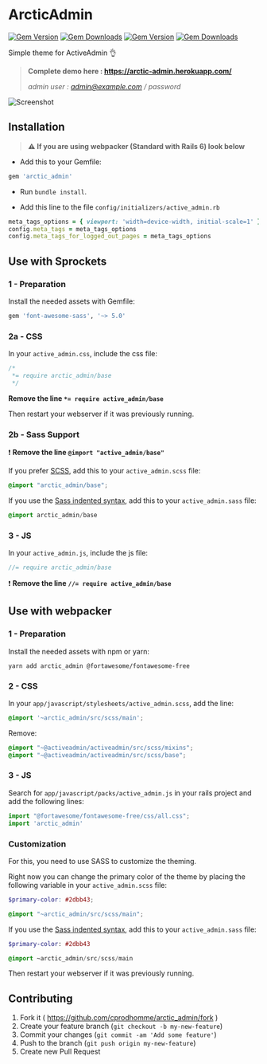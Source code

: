 # ArcticAdmin
[![Gem Version](https://img.shields.io/gem/v/arctic_admin.svg)](https://rubygems.org/gems/arctic_admin)
[![Gem Downloads](https://img.shields.io/gem/dt/arctic_admin.svg)](https://rubygems.org/gems/arctic_admin)
[![Gem Version](https://img.shields.io/npm/v/arctic_admin.svg)](https://www.npmjs.com/package/arctic_admin)
[![Gem Downloads](https://img.shields.io/npm/dt/arctic_admin.svg)](https://www.npmjs.com/package/arctic_admin)

Simple theme for ActiveAdmin :ok_hand:

>**Complete demo here : https://arctic-admin.herokuapp.com/**
>
>*admin user : admin@example.com / password*

![Screenshot](doc/index.png)

## Installation

>**⚠️ If you are using webpacker (Standard with Rails 6) look below**

- Add this to your Gemfile:

```ruby
gem 'arctic_admin'
```

- Run `bundle install`.

- Add this line to the file `config/initializers/active_admin.rb`

```ruby
meta_tags_options = { viewport: 'width=device-width, initial-scale=1' }
config.meta_tags = meta_tags_options
config.meta_tags_for_logged_out_pages = meta_tags_options
```

## Use with Sprockets

### 1 - Preparation

Install the needed assets with Gemfile:

```ruby
gem 'font-awesome-sass', '~> 5.0'
```

### 2a - CSS

In your `active_admin.css`, include the css file:

```css
/*
 *= require arctic_admin/base
 */
```

**Remove the line `*= require active_admin/base`**

Then restart your webserver if it was previously running.

### 2b - Sass Support

:exclamation: **Remove the line `@import "active_admin/base"`**

If you prefer [SCSS](http://sass-lang.com/documentation/file.SASS_REFERENCE.html), add this to your
`active_admin.scss` file:

```scss
@import "arctic_admin/base";
```

If you use the
[Sass indented syntax](http://sass-lang.com/docs/yardoc/file.INDENTED_SYNTAX.html),
add this to your `active_admin.sass` file:

```sass
@import arctic_admin/base
```

### 3 - JS

In your `active_admin.js`, include the js file:

```js
//= require arctic_admin/base
```

:exclamation:  **Remove the line `//= require active_admin/base`**

## Use with webpacker

### 1 - Preparation

Install the needed assets with npm or yarn:

```
yarn add arctic_admin @fortawesome/fontawesome-free
```


### 2 - CSS

In your `app/javascript/stylesheets/active_admin.scss`, add the line:

```scss
@import '~arctic_admin/src/scss/main';
```

Remove:

```scss
@import "~@activeadmin/activeadmin/src/scss/mixins";
@import "~@activeadmin/activeadmin/src/scss/base";
```

### 3 - JS

Search for `app/javascript/packs/active_admin.js` in your rails project and add the following lines:  

```js
import "@fortawesome/fontawesome-free/css/all.css";
import 'arctic_admin'
```


### Customization

For this, you need to use SASS to customize the theming.

Right now you can change the primary color of the theme by placing the following variable in your `active_admin.scss` file:

```scss
$primary-color: #2dbb43;

@import "~arctic_admin/src/scss/main";
```

If you use the
[Sass indented syntax](http://sass-lang.com/docs/yardoc/file.INDENTED_SYNTAX.html),
add this to your `active_admin.sass` file:

```sass
$primary-color: #2dbb43

@import ~arctic_admin/src/scss/main
```

Then restart your webserver if it was previously running.

## Contributing

1. Fork it ( https://github.com/cprodhomme/arctic_admin/fork )
2. Create your feature branch (`git checkout -b my-new-feature`)
3. Commit your changes (`git commit -am 'Add some feature'`)
4. Push to the branch (`git push origin my-new-feature`)
5. Create new Pull Request

